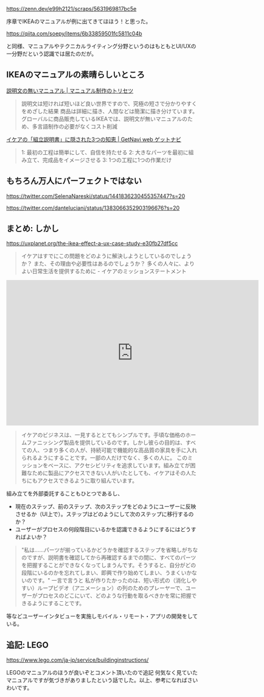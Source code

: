 https://zenn.dev/e99h2121/scraps/5631969817bc5e

序章でIKEAのマニュアルが例に出てきてほほう！と思った。

https://qiita.com/soepy/items/6b33859501fc5811c04b

と同様、マニュアルやテクニカルライティング分野というのはもともとUI/UXの一分野だという認識では居たのだが。


## IKEAのマニュアルの素晴らしいところ

[説明文の無いマニュアル | マニュアル制作のトリセツ](https://manual-torisetsu.com/blog/2119/)

> 説明文は短ければ短いほど良い世界ですので、究極の短さで分かりやすくをめざした結果
> 商品は詳細に描き、人間などは簡潔に描き分けています。
> グローバルに商品販売しているIKEAでは、説明文が無いマニュアルのため、多言語制作の必要がなくコスト削減


[イケアの「組立説明書」に隠された3つの知恵 | GetNavi web ゲットナビ](https://getnavi.jp/world/576407/)

> 1: 最初の工程は簡単にして、自信を持たせる
> 2: 大きなパーツを最初に組み立て、完成品をイメージさせる
> 3: 1つの工程に1つの作業だけ


## もちろん万人にパーフェクトではない

https://twitter.com/SelenaNareski/status/1441836230455357447?s=20

https://twitter.com/danteluciani/status/1383066352903196676?s=20

## まとめ: しかし

https://uxplanet.org/the-ikea-effect-a-ux-case-study-e30fb27df5cc

> イケアはすでにこの問題をどのように解決しようとしているのでしょうか？
> また、その理由や必要性はあるのでしょうか？
> 多くの人々に、よりよい日常生活を提供するために - イケアのミッションステートメント

<iframe width="663" height="382" src="https://www.youtube.com/embed/hNANFFH9qU8" title="YouTube video player" frameborder="0" allow="accelerometer; autoplay; clipboard-write; encrypted-media; gyroscope; picture-in-picture" allowfullscreen></iframe>

> イケアのビジネスは、一見するととてもシンプルです。手頃な価格のホームファニッシング製品を提供しているのです。しかし彼らの目的は、すべての人、つまり多くの人が、持続可能で機能的な高品質の家具を手に入れられるようにすることです。一部の人だけでなく、多くの人に。
> このミッションをベースに、アクセシビリティを追求しています。組み立てが困難なために製品にアクセスできない人がいたとしても、イケアはその人たちにもアクセスできるように取り組んでいます。

組み立てを外部委託することもひとつであるし、

- 現在のステップ、前のステップ、次のステップをどのようにユーザーに反映させるか（UI上で）。ステップはどのようにして次のステップに移行するのか？
- ユーザーがプロセスの何段階目にいるかを認識できるようにするにはどうすればよいか？ 

> "私は......パーツが揃っているかどうかを確認するステップを省略しがちなのですが、説明書を確認してから再確認するまでの間に、すべてのパーツを把握することができなくなってしまうんです。そうすると、自分がどの段階にいるのかを忘れてしまい、即興で作り始めてしまい、うまくいかないのです。"
一言で言うと 私が作りたかったのは、短い形式の（消化しやすい）ループビデオ（アニメーション）の列のためのプレーヤーで、ユーザーがプロセスのどこにいて、どのような行動を取るべきかを常に把握できるようにすることです。

等などユーザーインタビューを実施しモバイル・リモート・アプリの開発をしている。

## 追記: LEGO

https://www.lego.com/ja-jp/service/buildinginstructions/

LEGOのマニュアルのほうが良いぞとコメント頂いたので追記
何気なく見ていたマニュアルですが気づきがありましたという話でした。以上、参考になればさいわいです。

